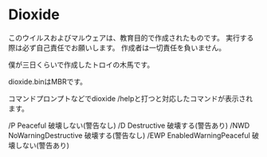 # Dioxide

このウイルスおよびマルウェアは、教育目的で作成されたものです。
実行する際は必ず自己責任でお願いします。
作成者は一切責任を負いません。

僕が三日くらいで作成したトロイの木馬です。

dioxide.binはMBRです。

コマンドプロンプトなどでdioxide /helpと打つと対応したコマンドが表示されます。

/P Peaceful 破壊しない(警告なし)
/D Destructive 破壊する(警告あり)
/NWD NoWarningDestructive 破壊する(警告なし)
/EWP EnabledWarningPeaceful 破壊しない(警告あり)
